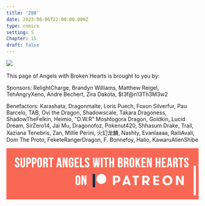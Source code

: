 ```yaml
---
title: '288'
date: 2023-08-06T22:00:00.000Z
type: comics
setting: S
Chapter: 15
draft: false
---
```


![](</uploads/O 12.png>)

This page of Angels with Broken Hearts is brought to you by:

Sponsors: RelightCharge, Brandyn Williams, Matthew Reigel, TehAngryXeno, Andre Bechert, Zira Dakota, $t3f@n13Th3M3w2

Benefactors: Karashata, Dragonmalte, Loris Puech, Foxon Silverfur, Pau Barcelo, TAB, Ovi the Dragon, Shadowscale, Takara Dragoness, ShadowTheFelkin, Heimio, "D.W.R" Moshtogora Dragon, Goldkin, Lucid Dream, SirZero14, Jai Mu, Dragonofoz, Pokenut420, Shhasum Drake, Trail, Xaziana Tenebris, Zan, Millie Perini, 火幻龙麟, Nashty, Evanlaaaa, RailiAvali, Dom The Proto, FeketeRangerDragon, F. Bonnefoy, Halio, KawaruAlienShibe

[![](/uploads/patreon-banner-4.jpg)](http://patreon.com/mbsaunders)
